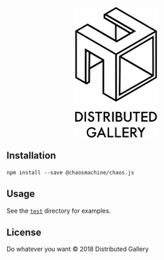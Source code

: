 <div align="center">
  <img align="center" src="https://raw.githubusercontent.com/distributedgallery/chaos-machine/master/.design/logo.png" height="300px" />
</div>

## Installation

```
npm install --save @chaosmachine/chaos.js
```

## Usage

See the [`test`](test) directory for examples.

## License

Do whatever you want © 2018 Distributed Gallery
